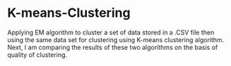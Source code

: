 # K-means-Clustering
Applying EM algorithm to cluster a set of data stored in a .CSV file then using the same data set for clustering using K-means clustering algorithm. Next, I am comparing the results of these two algorithms on the basis of quality of clustering.
